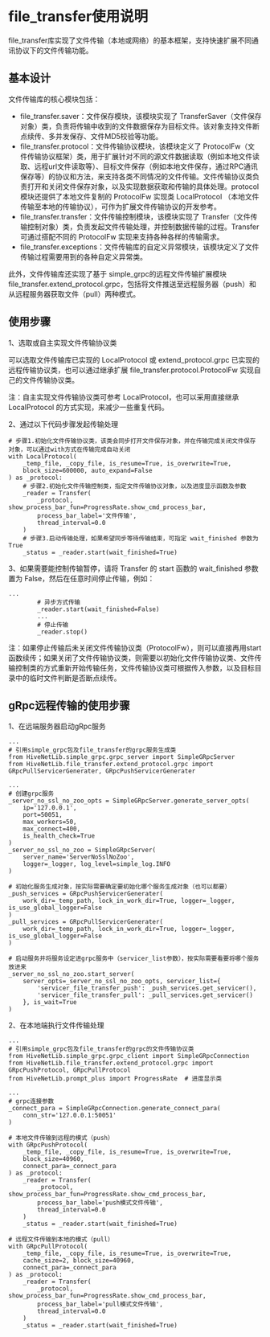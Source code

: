# file_transfer使用说明

file_transfer库实现了文件传输（本地或网络）的基本框架，支持快速扩展不同通讯协议下的文件传输功能。



## 基本设计

文件传输库的核心模块包括：

- file_transfer.saver：文件保存模块，该模块实现了 TransferSaver（文件保存对象）类，负责将传输中收到的文件数据保存为目标文件。该对象支持文件断点续传、多并发保存、文件MD5校验等功能。
- file_transfer.protocol：文件传输协议模块，该模块定义了 ProtocolFw（文件传输协议框架）类，用于扩展针对不同的源文件数据读取（例如本地文件读取、远程url文件读取等）、目标文件保存（例如本地文件保存，通过RPC通讯保存等）的协议和方法，来支持各类不同情况的文件传输。文件传输协议类负责打开和关闭文件保存对象，以及实现数据获取和传输的具体处理。protocol 模块还提供了本地文件复制的 ProtocolFw 实现类 LocalProtocol （本地文件传输至本地的传输协议），可作为扩展文件传输协议的开发参考。
- file_transfer.transfer：文件传输控制模块，该模块实现了 Transfer（文件传输控制对象）类，负责发起文件传输处理，并控制数据传输的过程。Transfer 可通过搭配不同的 ProtocolFw 实现来支持各种各样的传输需求。
- file_transfer.exceptions：文件传输库的自定义异常模块，该模块定义了文件传输过程需要用到的各种自定义异常类。

此外，文件传输库还实现了基于 simple_grpc的远程文件传输扩展模块 file_transfer.extend_protocol.grpc，包括将文件推送至远程服务器（push）和从远程服务器获取文件（pull）两种模式。



## 使用步骤

1、选取或自主实现文件传输协议类

可以选取文件传输库已实现的 LocalProtocol 或 extend_protocol.grpc 已实现的远程传输协议类，也可以通过继承扩展 file_transfer.protocol.ProtocolFw  实现自己的文件传输协议类。

注：自主实现文件传输协议类可参考 LocalProtocol，也可以采用直接继承 LocalProtocol 的方式实现，来减少一些重复代码。



2、通过以下代码步骤发起传输处理

```
# 步骤1.初始化文件传输协议类，该类会同步打开文件保存对象，并在传输完成关闭文件保存对象，可以通过with方式在传输完成自动关闭
with LocalProtocol(
    _temp_file, _copy_file, is_resume=True, is_overwrite=True,
    block_size=600000, auto_expand=False
) as _protocol:
    # 步骤2.初始化文件传输控制类，指定文件传输协议对象，以及进度显示函数及参数
    _reader = Transfer(
        _protocol, show_process_bar_fun=ProgressRate.show_cmd_process_bar,
        process_bar_label='文件传输',
        thread_interval=0.0
    )
    # 步骤3.启动传输处理，如果希望同步等待传输结束，可指定 wait_finished 参数为 True
    _status = _reader.start(wait_finished=True)
```



3、如果需要能控制传输暂停，请将 Transfer 的 start 函数的 wait_finished 参数置为 False，然后在任意时间停止传输，例如：

```
...
		# 异步方式传输
		_reader.start(wait_finished=False)
		...
		# 停止传输
		_reader.stop()
```

注：如果停止传输后未关闭文件传输协议类（ProtocolFw），则可以直接再用start函数续传；如果关闭了文件传输协议类，则需要以初始化文件传输协议类、文件传输控制类的方式重新开始传输任务，文件传输协议类可根据传入参数，以及目标目录中的临时文件判断是否断点续传。



## gRpc远程传输的使用步骤

1、在远端服务器启动gRpc服务

```
...
# 引用simple_grpc包及file_transfer的grpc服务生成类
from HiveNetLib.simple_grpc.grpc_server import SimpleGRpcServer
from HiveNetLib.file_transfer.extend_protocol.grpc import GRpcPullServicerGenerater, GRpcPushServicerGenerater

...
# 创建grpc服务
_server_no_ssl_no_zoo_opts = SimpleGRpcServer.generate_server_opts(
    ip='127.0.0.1',
    port=50051,
    max_workers=50,
    max_connect=400,
    is_health_check=True
)
_server_no_ssl_no_zoo = SimpleGRpcServer(
    server_name='ServerNoSslNoZoo',
    logger=_logger, log_level=simple_log.INFO
)

# 初始化服务生成对象，按实际需要确定要初始化哪个服务生成对象（也可以都要）
_push_services = GRpcPushServicerGenerater(
    work_dir=_temp_path, lock_in_work_dir=True, logger=_logger, is_use_global_logger=False
)
_pull_services = GRpcPullServicerGenerater(
    work_dir=_temp_path, lock_in_work_dir=True, logger=_logger, is_use_global_logger=False
)

# 启动服务并将服务设定进grpc服务中（servicer_list参数），按实际需要看要将哪个服务放进来
_server_no_ssl_no_zoo.start_server(
    server_opts=_server_no_ssl_no_zoo_opts, servicer_list={
        'servicer_file_transfer_push': _push_services.get_servicer(),
        'servicer_file_transfer_pull': _pull_services.get_servicer()
    }, is_wait=True
)
```



2、在本地端执行文件传输处理

```
...
# 引用simple_grpc包及file_transfer的grpc的文件传输协议类
from HiveNetLib.simple_grpc.grpc_client import SimpleGRpcConnection
from HiveNetLib.file_transfer.extend_protocol.grpc import GRpcPushProtocol, GRpcPullProtocol
from HiveNetLib.prompt_plus import ProgressRate  # 进度显示类

...
# grpc连接参数
_connect_para = SimpleGRpcConnection.generate_connect_para(
    conn_str='127.0.0.1:50051'
)

# 本地文件传输到远程的模式（push）
with GRpcPushProtocol(
    _temp_file, _copy_file, is_resume=True, is_overwrite=True,
    block_size=40960,
    connect_para=_connect_para
) as _protocol:
    _reader = Transfer(
        _protocol, show_process_bar_fun=ProgressRate.show_cmd_process_bar,
        process_bar_label='push模式文件传输',
        thread_interval=0.0
    )
    _status = _reader.start(wait_finished=True)

# 远程文件传输到本地的模式（pull）
with GRpcPullProtocol(
    _temp_file, _copy_file, is_resume=True, is_overwrite=True,
    cache_size=2, block_size=40960,
    connect_para=_connect_para
) as _protocol:
    _reader = Transfer(
        _protocol, show_process_bar_fun=ProgressRate.show_cmd_process_bar,
        process_bar_label='pull模式文件传输',
        thread_interval=0.0
    )
    _status = _reader.start(wait_finished=True)
```

